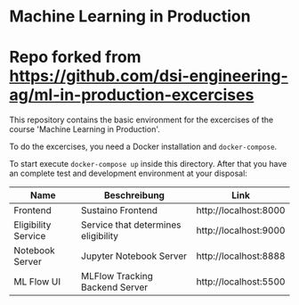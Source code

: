# Machine Learning in Production

# Repo forked from https://github.com/dsi-engineering-ag/ml-in-production-excercises

This repository contains the basic environment for the excercises of the course 'Machine Learning in Production'.

To do the excercises, you need a Docker installation and `docker-compose`.

To start execute `docker-compose up` inside this directory. After that you have an complete test and development environment at your disposal:

| Name                | Beschreibung                         | Link                  |
|---------------------|--------------------------------------|-----------------------|
| Frontend            | Sustaino Frontend                    | http://localhost:8000 |
| Eligibility Service |  Service that determines eligibility | http://localhost:9000 |
| Notebook Server     | Jupyter Notebook Server              | http://localhost:8888 |
| ML Flow UI          | MLFlow Tracking Backend Server       | http://localhost:5500 |
